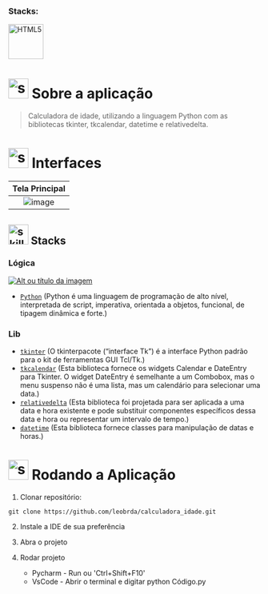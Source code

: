 <!------------------------------------STACKS-->
 
### Stacks:
<p align="left">

  
 <a href="https://developer.mozilla.org/pt-BR/docs/Web/HTML"><img  alt="HTML5"  width="70" height="70" src="https://cdn.jsdelivr.net/gh/devicons/devicon@latest/icons/python/python-original-wordmark.svg"><a/>
   

</p>

<!------------------------------------DESCRIPTION-->
  
  
# <img  alt="skills"  width="40" height="40" src="https://user-images.githubusercontent.com/59892368/148622497-164365e8-f6b0-4f40-bc75-a0ed4da6059b.png">  Sobre a aplicação <!---write here : talk a little about project: what's does, example.  -->
> Calculadora de idade, utilizando a linguagem Python com as bibliotecas tkinter, tkcalendar, datetime e relativedelta.

<!------------------------------------LAYOUT -->

# <img  alt="skills"  width="40" height="40" src="https://user-images.githubusercontent.com/59892368/149667468-f228e4e8-c2f0-474d-858d-6b9216f49b2f.png">  Interfaces <!---write here : demonstration of the application layout.  -->




|                             Tela Principal                             |
| :-------------------------------------------------------------------: |
|   ![image](https://github.com/leobrda/calculadora_idade/assets/159846392/d8be53fd-6b73-45d1-83dc-f4419c95bbe9) |

<!------------------------------------LIST: STACKS , LIBS & TOOLS-->

## <img  alt="skills"  width="40" height="40" src="https://user-images.githubusercontent.com/59892368/197614534-e12fb94a-b5cf-44ff-8d57-debad7299b0b.png"> Stacks <!---write here: learned concepts; -->

### Lógica 

 <a href="https://www.python.org/"> ![Alt ou título da imagem](https://img.shields.io/badge/-Python-/?logo=Python&logoColor=white&color=informational)<a/>
 * [`Python`](https://www.python.org/) (Python é uma linguagem de programação de alto nível, interpretada de script, imperativa, orientada a objetos, funcional, de tipagem dinâmica e forte.)
   
### Lib
  * [`tkinter`](https://docs.python.org/3/library/tkinter.html) (O tkinterpacote (“interface Tk”) é a interface Python padrão para o kit de ferramentas GUI Tcl/Tk.)
  * [`tkcalendar`](https://pypi.org/project/tkcalendar/) (Esta biblioteca fornece os widgets Calendar e DateEntry para Tkinter. O widget DateEntry é semelhante a um Combobox, mas o menu suspenso não é uma lista, mas um calendário para selecionar uma data.)
  * [`relativedelta`](https://dateutil.readthedocs.io/en/stable/relativedelta.html) (Esta biblioteca foi projetada para ser aplicada a uma data e hora existente e pode substituir componentes específicos dessa data e hora ou representar um intervalo de tempo.)
  * [`datetime`](https://docs.python.org/3/library/datetime.html) (Esta biblioteca fornece classes para manipulação de datas e horas.)
 
 
  
  <!------------------------------------RUN APP-->
 
 # <img  alt="skills"  width="40" height="40" src="https://user-images.githubusercontent.com/59892368/142216697-dd93272c-c614-4664-9d63-c4e4dfc3e0f3.gif"> Rodando a Aplicação
 


1. Clonar repositório:

```
git clone https://github.com/leobrda/calculadora_idade.git
```

2. Instale a IDE de sua preferência
 
3. Abra o projeto 
 
4. Rodar projeto
   * Pycharm - Run ou 'Ctrl+Shift+F10'
   * VsCode - Abrir o terminal e digitar python Código.py








 

  








